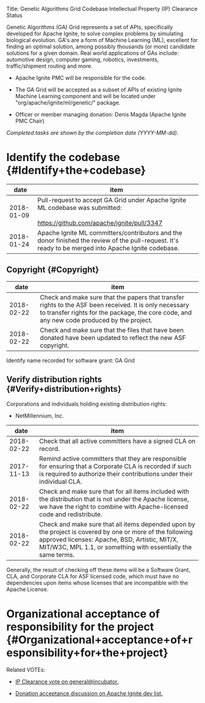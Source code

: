 Title: Genetic Algorithms Grid Codebase Intellectual Property (IP) Clearance Status


Genetic Algorithms (GA) Grid represents a set of APIs, specifically developed for Apache Ignite, to solve complex problems by simulating biological evolution. GA's are a form of Machine Learning (ML), excellent for finding an optimal solution, among possibly thousands (or more) candidate solutions for a given domain. Real world applications of GAs include: automotive design, computer gaming, robotics, investments, traffic/shipment routing and more.



- Apache Ignite PMC will be responsible for the code.


- The GA Grid will be accepted as a subset of APIs of existing Ignite Machine Learning component and will be located under "org/apache/ignite/ml/genetic/" package.


- Officer or member managing donation: Denis Magda (Apache Ignite PMC Chair)

 _Completed tasks are shown by the completion date (YYYY-MM-dd)._ 


# Identify the codebase {#Identify+the+codebase}

| date | item |
|------|------|
| 2018-01-09 | Pull-request to accept GA Grid under Apache Ignite ML codebase was submitted:<br></br>https://github.com/apache/ignite/pull/3347 |
| 2018-01-24 | Apache Ignite ML committers/contributors and the donor finished the review of the pull-request. It's ready to be merged into Apache Ignite codebase. |

## Copyright {#Copyright}

| date | item |
|------|------|
| 2018-02-22 | Check and make sure that the papers that transfer rights to the ASF been received. It is only necessary to transfer rights for the package, the core code, and any new code produced by the project. |
| 2018-02-22 | Check and make sure that the files that have been donated have been updated to reflect the new ASF copyright. |

Identify name recorded for software grant: GA Grid


## Verify distribution rights {#Verify+distribution+rights}

Corporations and individuals holding existing distribution rights:



- NetMillennium, Inc.

| date | item |
|------|------|
| 2018-02-22 | Check that all active committers have a signed CLA on record. |
| 2017-11-13 | Remind active committers that they are responsible for ensuring that a Corporate CLA is recorded if such is required to authorize their contributions under their individual CLA. |
| 2018-02-22 | Check and make sure that for all items included with the distribution that is not under the Apache license, we have the right to combine with Apache-licensed code and redistribute. |
| 2018-02-22 | Check and make sure that all items depended upon by the project is covered by one or more of the following approved licenses: Apache, BSD, Artistic, MIT/X, MIT/W3C, MPL 1.1, or something with essentially the same terms. |

Generally, the result of checking off these items will be a Software Grant, CLA, and Corporate CLA for ASF licensed code, which must have no dependencies upon items whose licenses that are incompatible with the Apache License.


# Organizational acceptance of responsibility for the project {#Organizational+acceptance+of+responsibility+for+the+project}

Related VOTEs:



-  [IP Clearance vote on general@incubator.](http://apache-incubator-general.996316.n3.nabble.com/RESULT-IP-CLEARANCE-Apache-Ignite-Genetic-Algorithms-Grid-td57821.html) 

-  [Donation acceptance discussion on Apache Ignite dev list.](http://apache-ignite-developers.2346864.n4.nabble.com/GA-Grid-Request-to-contribute-GA-library-to-Apache-Ignite-td23920.html) 
